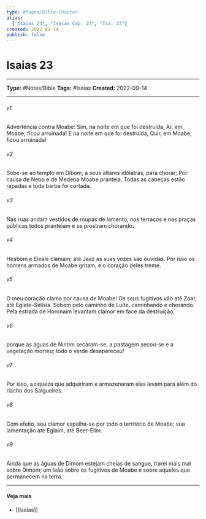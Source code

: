 ```yaml
---
type: #Pages/Bible-Chapter
alias:
  ["Isaias 23", "Isaias Cap. 23", "Isa. 23"]
created: 2022-09-14
publish: false
---
```


# Isaias 23

---

**Type:** #Notes/Bible
**Tags:** #Isaias
**Created:** 2022-09-14

---

###### v1
Advertência contra Moabe: Sim, na noite em que foi destruída, Ar, em Moabe, ficou arruinada! E na noite em que foi destruída, Quir, em Moabe, ficou arruinada!
###### v2
Sobe-se ao templo em Dibom, a seus altares idólatras, para chorar; Por causa de Nebo e de Medeba Moabe pranteia. Todas as cabeças estão rapadas e toda barba foi cortada.
###### v3
Nas ruas andam vestidos de roupas de lamento; nos terraços e nas praças públicas todos pranteiam e se prostram chorando.
###### v4
Hesbom e Eleale clamam; até Jaaz as suas vozes são ouvidas. Por isso os homens armados de Moabe gritam, e o coração deles treme.
###### v5
O meu coração clama por causa de Moabe! Os seus fugitivos vão até Zoar, até Eglate-Selisia. Sobem pelo caminho de Luíte, caminhando e chorando. Pela estrada de Horonaim levantam clamor em face da destruição,
###### v6
porque as águas de Ninrim secaram-se, a pastagem secou-se e a vegetação morreu; todo o verde desapareceu!
###### v7
Por isso, a riqueza que adquiriram e armazenaram eles levam para além do riacho dos Salgueiros.
###### v8
Com efeito, seu clamor espalha-se por todo o território de Moabe; sua lamentação até Eglaim, até Beer-Elim.
###### v9
Ainda que as águas de Dimom estejam cheias de sangue, trarei mais mal sobre Dimom; um leão sobre os fugitivos de Moabe e sobre aqueles que permanecem na terra.


---

#### Veja mais

- [[Isaias]]
